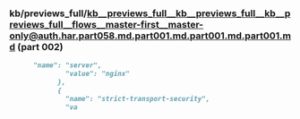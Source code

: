 ### kb/previews_full/kb__previews_full__kb__previews_full__kb__previews_full__flows__master-first__master-only@auth.har.part058.md.part001.md.part001.md.part001.md (part 002)

```md
      "name": "server",
              "value": "nginx"
            },
            {
              "name": "strict-transport-security",
              "va
```

```
